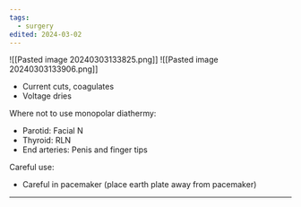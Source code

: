 ```yaml
---
tags:
  - surgery
edited: 2024-03-02
---
```

![[Pasted image 20240303133825.png]]
![[Pasted image 20240303133906.png]]
- Current cuts, coagulates
- Voltage dries 

Where not to use monopolar diathermy:
- Parotid: Facial N
- Thyroid: RLN
- End arteries: Penis and finger tips

Careful use:
- Careful in pacemaker (place earth plate away from pacemaker)

---
